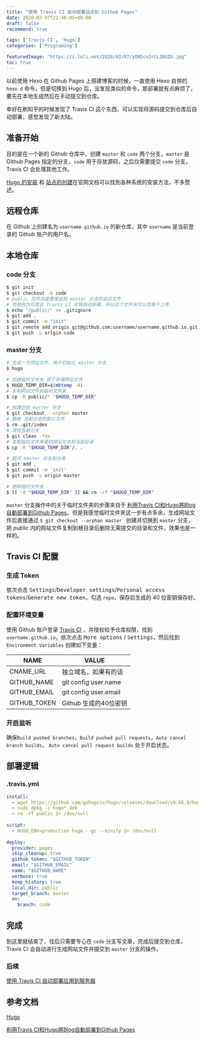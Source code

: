 ```yaml
---
title: "使用 Travis CI 自动部署站点到 Github Pages"
date: 2020-03-07T22:48:05+08:00
draft: false
recommend: true

tags: ['Travis-CI', 'Hugo']
categories: ['Programing']

featuredImage: "https://i.loli.net/2020/03/07/yON5cnJrCL2DGZU.jpg"
toc: true
---
```


以前使用 Hexo 在 Github Pages 上搭建博客的时候，一直使用 Hexo 自带的 `hexo d` 命令，但是切换到 Hugo 后，没发现类似的命令，那部署就有点麻烦了，要先在本地生成然后在手动提交到仓库。

幸好在刷知乎的时候发现了 Travis CI 这个东西，可以实现将源码提交到仓库后自动部署，感觉发现了新大陆。

<!--more-->

## 准备开始

目的是在一个新的 Github 仓库中，创建 `master` 和 `code` 两个分支，`master` 是 Github Pages 指定的分支，`code` 用于存放源码，之后仅需要提交 `code` 分支，Travis CI 会处理其他工作。

[Hugo 的安装](https://gohugo.io/getting-started/installing/) 和 [站点的创建](https://gohugo.io/getting-started/quick-start/)在官网文档可以找到各种系统的安装方法，不多赘述。


## 远程仓库

在 Github 上创建名为 `username.github.io` 的新仓库，其中 `username` 是当前登录的 Github 账户的用户名。

## 本地仓库

### code 分支

```bash
$ git init
$ git checkout -b code
# public 文件夹是要推送到 master 分支的站点文件
# 但是因为后面会 Travis CI 实现自动部署，所以这个文件夹可以忽略不上传
$ echo '/public/' >> .gitignore
$ git add .
$ git commit -m "init"
$ git remote add origin git@github.com:username/username.github.io.git
$ git push -u origin code
```

### master 分支

```bash
# 生成一次网站文件，用于初始化 master 分支
$ hugo

# 创建临时文件夹 用于存储网站文件
$ HUGO_TEMP_DIR=$(mktemp -d)
# 复制网站文件到临时文件夹
$ cp -R public/* "$HUGO_TEMP_DIR"

# 创建空的 master 分支
$ git checkout --orphan master
# 删除 当前分支的索引文件
$ rm .git/index
# 清空当前分支
$ git clean -fdx
# 复制临时文件夹里的网站文件到当前目录
$ cp -R "$HUGO_TEMP_DIR"/. .

# 提交 master 分支到仓库
$ git add .
$ git commit -m 'init'
$ git push -u origin master

# 删除临时文件夹
$ [[ -d "$HUGO_TEMP_DIR" ]] && rm -rf "$HUGO_TEMP_DIR"
```

`master` 分支操作中的关于临时文件夹的步骤来自于 [利用Travis CI和Hugo將Blog自動部署到Github Pages](https://axdlog.com/zh/2018/using-hugo-and-travis-ci-to-deploy-blog-to-github-pages-automatically/)，但是我感觉临时文件夹这一步有点多余，生成网站文件后直接通过 `$ git checkout --orphan master ` 创建并切换到 `master` 分支，把 *public* 内的网站文件复制到根目录后删除无需提交的目录和文件，效果也是一样的。

## Travis CI 配置

### 生成 Token

依次点击 <kbd>Settings</kbd>/<kbd>Developer settings</kbd>/<kbd>Personal access tokens</kbd>/<kbd>Generate new token</kbd>，勾选 `repo`，保存后生成的 40 位密钥保存好。

### 配置环境变量

使用 Github 账户登录 [Travis CI](https://travis-ci.com/) ，并授权给予仓库权限，找到 `username.github.io`，依次点击 <kbd>More options</kbd> / <kbd>Settings</kbd>，然后找到 `Environment Variables` 创建如下变量：

| NAME         | VALUE                 |
| ------------ | --------------------- |
| CNAME_URL    | 独立域名，如果有的话  |
| GITHUB_NAME  | git config user.name  |
| GITHUB_EMAIL | git config user.email |
| GITHUB_TOKEN | Github 生成的40位密钥 |

### 开启监听

确保`Build pushed branches`，`Build pushed pull requests`，`Auto cancel branch builds`， `Auto cancel pull request builds` 处于开启状态。

## 部署逻辑

### .travis.yml

```yml
install:
  - wget https://github.com/gohugoio/hugo/releases/download/v0.66.0/hugo_0.66.0_Linux-64bit.deb
  - sudo dpkg -i hugo*.deb
  - rm -rf public 2> /dev/null
  
script:
  - HUGO_ENV=production hugo --gc --minify 2> /dev/null
  
deploy:
  provider: pages
  skip_cleanup: true
  github_token: "$GITHUB_TOKEN"
  email: "$GITHUB_EMAIL"
  name: "$GITHUB_NAME"
  verbose: true
  keep_history: true
  local_dir: public
  target_branch: master
  on:
    branch: code
```

## 完成

到这里就结束了，往后只需要专心在 `code` 分支写文章，完成后提交到仓库，Travis CI 会自动进行生成网站文件并提交到 `master` 分支的操作。

### 后续

[使用 Travis CI 自动部署应用到服务器](/travis-ci-deploy-application-to-server/)

## 参考文档

[Hugo](https://gohugo.io/)

[利用Travis CI和Hugo將Blog自動部署到Github Pages](https://axdlog.com/zh/2018/using-hugo-and-travis-ci-to-deploy-blog-to-github-pages-automatically/)